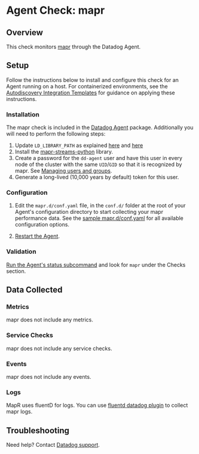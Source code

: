 # Agent Check: mapr

## Overview

This check monitors [mapr][1] through the Datadog Agent.

## Setup

Follow the instructions below to install and configure this check for an Agent running on a host. For containerized environments, see the [Autodiscovery Integration Templates][2] for guidance on applying these instructions.

### Installation

The mapr check is included in the [Datadog Agent][2] package. Additionally you will need to perform the following steps:

1. Update `LD_LIBRARY_PATH` as explained [here][8] and [here][9]
2. Install the [mapr-streams-python][7] library.
3. Create a password for the `dd-agent` user and have this user in every node of the cluster with the same `UID`/`GID` so that it is recognized by mapr. See [Managing users and groups][10].
4. Generate a long-lived (10,000 years by default) token for this user.

### Configuration

1. Edit the `mapr.d/conf.yaml` file, in the `conf.d/` folder at the root of your Agent's configuration directory to start collecting your mapr performance data. See the [sample mapr.d/conf.yaml][3] for all available configuration options.

2. [Restart the Agent][4].

### Validation

[Run the Agent's status subcommand][5] and look for `mapr` under the Checks section.

## Data Collected

### Metrics

mapr does not include any metrics.

### Service Checks

mapr does not include any service checks.

### Events

mapr does not include any events.

### Logs

MapR uses fluentD for logs. You can use [fluentd datadog plugin][11] to collect mapr logs.


## Troubleshooting

Need help? Contact [Datadog support][6].

[1]: **LINK_TO_INTEGRATION_SITE**
[2]: https://docs.datadoghq.com/agent/autodiscovery/integrations
[3]: https://github.com/DataDog/integrations-core/blob/master/mapr/datadog_checks/mapr/data/conf.yaml.example
[4]: https://docs.datadoghq.com/agent/guide/agent-commands/?tab=agentv6#start-stop-and-restart-the-agent
[5]: https://docs.datadoghq.com/agent/guide/agent-commands/?tab=agentv6#agent-status-and-information
[6]: https://docs.datadoghq.com/help
[7]: https://mapr.com/docs/52/MapR_Streams/MapRStreamsPythonExample.html
[8]: https://docs.datadoghq.com/integrations/oracle/
[9]: https://mapr.com/docs/60/MapR_Streams/MapRStreamCAPISetup.html
[10]: https://mapr.com/docs/61/AdministratorGuide/c-managing-users-and-groups.html
[11]: https://www.rubydoc.info/gems/fluent-plugin-datadog
